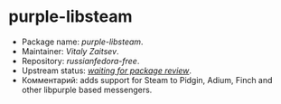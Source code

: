purple-libsteam
================

 * Package name:		*purple-libsteam*.
 * Maintainer:			*Vitaly Zaitsev*.
 * Repository:			*russianfedora-free*.
 * Upstream status:		[*waiting for package review*](https://bugzilla.redhat.com/show_bug.cgi?id=1297854).
 * Комментарий:			adds support for Steam to Pidgin, Adium, Finch and other libpurple based messengers.
 
